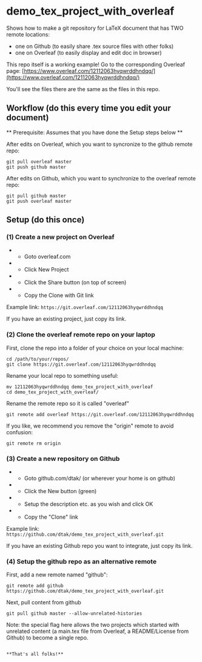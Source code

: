 # demo_tex_project_with_overleaf

Shows how to make a git repository for LaTeX document that has TWO remote locations:
* one on Github (to easily share .tex source files with other folks)
* one on Overleaf (to easily display and edit doc in browser)

This repo itself is a working example! 
Go to the corresponding Overleaf page:
[https://www.overleaf.com/12112063hyqwrddhndqq/](https://www.overleaf.com/12112063hyqwrddhndqq/)

You'll see the files there are the same as the files in this repo.


## Workflow (do this every time you edit your document)

** Prerequisite: Assumes that you have done the Setup steps below **

After edits on Overleaf, which you want to syncronize to the github remote repo:
```
git pull overleaf master
git push github master
```

After edits on Github, which you want to synchronize to the overleaf remote repo:
```
git pull github master
git push overleaf master
```


## Setup (do this once)

### (1) Create a new project on Overleaf

* * Goto overleaf.com 
* * Click New Project
* * Click the Share button (on top of screen)
* * Copy the Clone with Git link

Example link: `https://git.overleaf.com/12112063hyqwrddhndqq`

If you have an existing project, just copy its link.

### (2) Clone the overleaf remote repo on your laptop

First, clone the repo into a folder of your choice on your local machine:
```
cd /path/to/your/repos/
git clone https://git.overleaf.com/12112063hyqwrddhndqq
```

Rename your local repo to something useful:
```
mv 12112063hyqwrddhndqq demo_tex_project_with_overleaf
cd demo_tex_project_with_overleaf/
```

Rename the remote repo so it is called "overleaf"
```
git remote add overleaf https://git.overleaf.com/12112063hyqwrddhndqq
```

If you like, we recommend you remove the "origin" remote to avoid confusion:
```
git remote rm origin
```

### (3) Create a new repository on Github

* * Goto github.com/dtak/ (or wherever your home is on github)
* * Click the New button (green)
* * Setup the description etc. as you wish and click OK
* * Copy the "Clone" link

Example link: `https://github.com/dtak/demo_tex_project_with_overleaf.git`

If you have an existing Github repo you want to integrate, just copy its link.

### (4) Setup the github repo as an alternative remote

First, add a new remote named "github":
```
git remote add github https://github.com/dtak/demo_tex_project_with_overleaf.git
```

Next, pull content from github
```
git pull github master --allow-unrelated-histories
```
Note: the special flag here allows the two projects which started with unrelated content (a main.tex file from Overleaf, a README/License from Github) to become a single repo.



```

**That's all folks!**

